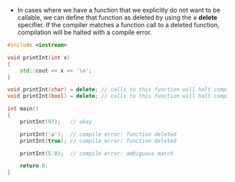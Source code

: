 - In cases where we have a function that we explicitly do not want to be callable, we can define that function as deleted by using the **= delete** specifier. If the compiler matches a function call to a deleted function, compilation will be halted with a compile error.
```cpp
#include <iostream>

void printInt(int x)
{
    std::cout << x << '\n';
}

void printInt(char) = delete; // calls to this function will halt compilation
void printInt(bool) = delete; // calls to this function will halt compilation

int main()
{
    printInt(97);   // okay

    printInt('a');  // compile error: function deleted
    printInt(true); // compile error: function deleted

    printInt(5.0);  // compile error: ambiguous match

    return 0;
}
```